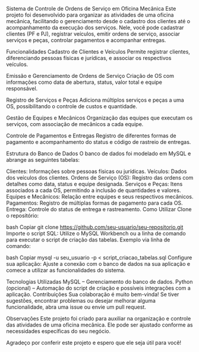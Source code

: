Sistema de Controle de Ordens de Serviço em Oficina Mecânica
Este projeto foi desenvolvido para organizar as atividades de uma oficina mecânica, facilitando o gerenciamento desde o cadastro dos clientes até o acompanhamento da execução dos serviços. Nele, você pode cadastrar clientes (PF e PJ), registrar veículos, emitir ordens de serviço, associar serviços e peças, controlar pagamentos e acompanhar entregas.

Funcionalidades
Cadastro de Clientes e Veículos
Permite registrar clientes, diferenciando pessoas físicas e jurídicas, e associar os respectivos veículos.

Emissão e Gerenciamento de Ordens de Serviço
Criação de OS com informações como data de abertura, status, valor total e equipe responsável.

Registro de Serviços e Peças
Adiciona múltiplos serviços e peças a uma OS, possibilitando o controle de custos e quantidade.

Gestão de Equipes e Mecânicos
Organização das equipes que executam os serviços, com associação de mecânicos a cada equipe.

Controle de Pagamentos e Entregas
Registro de diferentes formas de pagamento e acompanhamento do status e código de rastreio de entregas.

Estrutura do Banco de Dados
O banco de dados foi modelado em MySQL e abrange as seguintes tabelas:

Clientes: Informações sobre pessoas físicas ou jurídicas.
Veículos: Dados dos veículos dos clientes.
Ordens de Serviço (OS): Registro das ordens com detalhes como data, status e equipe designada.
Serviços e Peças: Itens associados a cada OS, permitindo a inclusão de quantidades e valores.
Equipes e Mecânicos: Relação entre equipes e seus respectivos mecânicos.
Pagamentos: Registro de múltiplas formas de pagamento para cada OS.
Entrega: Controle do status de entrega e rastreamento.
Como Utilizar
Clone o repositório:

bash
Copiar
git clone https://github.com/seu-usuario/seu-repositorio.git
Importe o script SQL:
Utilize o MySQL Workbench ou a linha de comando para executar o script de criação das tabelas. Exemplo via linha de comando:

bash
Copiar
mysql -u seu_usuario -p < script_criacao_tabelas.sql
Configure sua aplicação:
Ajuste a conexão com o banco de dados na sua aplicação e comece a utilizar as funcionalidades do sistema.

Tecnologias Utilizadas
MySQL – Gerenciamento do banco de dados.
Python (opcional) – Automação do script de criação e possíveis integrações com a aplicação.
Contribuições
Sua colaboração é muito bem-vinda! Se tiver sugestões, encontrar problemas ou desejar melhorar alguma funcionalidade, abra uma issue ou envie um pull request.

Observações
Este projeto foi criado para auxiliar na organização e controle das atividades de uma oficina mecânica. Ele pode ser ajustado conforme as necessidades específicas do seu negócio.

Agradeço por conferir este projeto e espero que ele seja útil para você!
